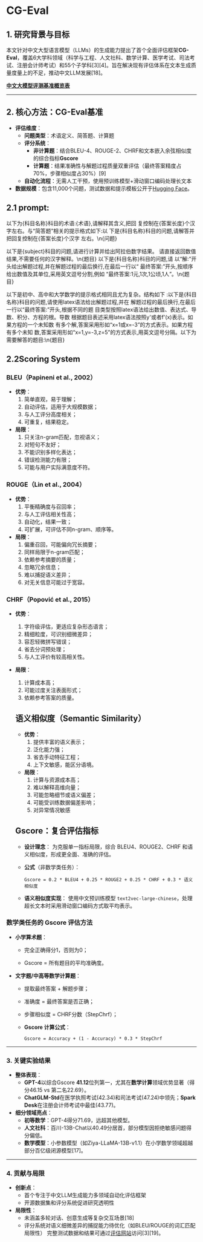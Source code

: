 # CG-Eval

## 1. **研究背景与目标**

本文针对中文大型语言模型（LLMs）的生成能力提出了首个全面评估框架**CG-Eval**，覆盖6大学科领域（科学与工程、人文社科、数学计算、医学考试、司法考试、注册会计师考试）和55个子学科[3][4]。旨在解决现有评估体系在文本生成质量度量上的不足，推动中文LLM发展[18]。

[**中文大模型评测基准概览表**](https://www.notion.so/1ddf3e75c00680b49ce6d44157ad6c2a?pvs=21)

---

## 2. **核心方法：CG-Eval基准**

- **评估维度**：
    - **问题类型**：术语定义、简答题、计算题
    - **评分系统**：
        - **非计算题**：结合BLEU-4、ROUGE-2、CHRF和文本嵌入余弦相似度的综合指标**Gscore**
        - **计算题**：结果准确性与解题过程质量双重评估（最终答案精度占70%，步骤相似度占30%）[9]
    - **自动化流程**：无需人工干预，使用预训练模型+滑动窗口编码处理长文本
- **数据规模**：包含11,000个问题，测试数据和提示模板公开于[Hugging Face](https://huggingface.co/datasets/Besteasy/CG-Eval)。

## **2.1 prompt:**

以下为{科目名称}科目的术语:{术语},请解释其含义,把回 复控制在{答案长度}个汉字左右。与“简答题”相关的提示格式如下:以 下是{科目名称}科目的问题,请解答并把回复控制在{答案长度}个汉字 左右。\n{问题}

以下是{subject}科目的问题,请进行计算并给出阿拉伯数字结果。 请直接返回数值结果,不需要任何的汉字解释。\n{题目} 以下是{科目名称}科目的问题,请 以“解:”开头给出解题过程,并在解题过程的最后换行,在最后一行以“ 最终答案:”开头,按顺序给出数值及其单位,采用英文逗号分割,例如 “最终答案:1元,1次,1公顷,1人”。\n{题目}

以下是初中、高中和大学数学的提示格式相同且尤为复杂。结构如下 :以下是{科目名称}科目的问题,请使用latex语法给出解题过程,并在 解题过程的最后换行,在最后一行以“最终答案:”开头,根据不同的题 目类型按照latex语法给出数值、表达式、导数、积分、方程的根。导数 根据题目表述采用latex语法按照y'或者f'(x)表示。如果方程的一个未知数 有多个解,答案采用形如“x=1或x=-3”的方式表示。如果方程有多个未知 数,答案采用形如“x=1,y=-3,z=5”的方式表示,用英文逗号分隔。以下为 需要解答的题目:\n{题目}

## 2.2Scoring System

### **BLEU（Papineni et al., 2002）**

- **优势**：
    1. 简单直观，易于理解；
    2. 自动评估，适用于大规模数据；
    3. 与人工评分高度相关；
    4. 可重复，结果稳定。
- **局限**：
    1. 只关注n-gram匹配，忽视语义；
    2. 对短句不友好；
    3. 不能识别多样化表达；
    4. 错误检测能力有限；
    5. 可能与用户实际满意度不符。

### **ROUGE（Lin et al., 2004）**

- **优势**：
    1. 平衡精确度与召回率；
    2. 与人工评估相关性高；
    3. 自动化，结果一致；
    4. 可扩展，可评估不同n-gram、顺序等。
- **局限**：
    1. 偏重召回，可能偏向冗长摘要；
    2. 同样局限于n-gram匹配；
    3. 依赖参考摘要的质量；
    4. 忽略冗余信息；
    5. 难以捕捉语义差异；
    6. 对无关信息可能过于宽容。

### **CHRF（Popović et al., 2015）**

- **优势**：
    
    1. 字符级评估，更适应复杂形态语言；
    2. 精细粒度，可识别细微差异；
    3. 容忍轻微拼写错误；
    4. 省去分词预处理；
    5. 与人工评价有较高相关性。
- **局限**：
    
    1. 计算成本高；
    2. 可能过度关注表面形式；
    3. 依赖参考答案的质量。
    
    ## **语义相似度（Semantic Similarity）**
    
    - **优势**：
        1. 提供丰富的语义表示；
        2. 泛化能力强；
        3. 省去手动特征工程；
        4. 上下文敏感，能区分语境。
    - **局限**：
        1. 计算与资源成本高；
        2. 难以解释高维向量；
        3. 可能忽略细节或语义偏差；
        4. 可能受训练数据偏差影响；
        5. 对异常情况敏感
    
    ## **Gscore：复合评估指标**
    
    - **设计理念**： 为克服单一指标局限，综合 BLEU4、ROUGE2、CHRF 和语义相似度，形成更全面、准确的评估。
        
    - **公式**（非数学类任务）：
        
        ```
        Gscore = 0.2 * BLEU4 + 0.25 * ROUGE2 + 0.25 * CHRF + 0.3 * 语义相似度
        ```
        
    - **语义相似度实现**： 使用中文预训练模型 `text2vec-large-chinese`，处理超长文本时采用滑动窗口编码方式取平均表示。
        

### **数学类任务的 Gscore 评估方法**

- **小学算术题**：
    - 完全正确得分1，否则为0；
    
    - Gscore = 所有题目的平均准确度。
    
- **文字题/中高等数学计算题**：
    - 提取最终答案 + 解题步骤；
        
    - 准确度 = 最终答案是否正确；
        
    - 步骤相似度 = CHRF分数（StepChrf）；
        
    - **Gscore 计算公式**：
        
        ```
        Gscore = Accuracy + (1 - Accuracy) * 0.3 * StepChrf
        ```
        

---

### 3. **关键实验结果**

- **整体表现**：
    - **GPT-4**以综合Gscore **41.12**位列第一，尤其在**数学计算**领域优势显著（得分46.15 vs 第二名22.69）。
    - **ChatGLM-Std**在医学执照考试(42.34)和司法考试(47.24)中领先；**Spark Desk**在注册会计师考试中最佳(43.77)。
- **细分领域亮点**：
    - **初等数学**：GPT-4得分71.69，远超其他模型。
    - **人文社科**：百川-13B-Chat以40.49分居首，部分模型因拒绝敏感问题得分偏低。
    - **数学模型**：小参数模型（如Ziya-LLaMA-13B-v1.1）在小学数学领域超越部分百亿级闭源模型[17]。

---

### 4. **贡献与局限**

- **创新点**：
    - 首个专注于中文LLM生成能力多领域自动化评估框架
    - 开源数据集和评分系统促进研究透明性
- **局限性**：
    - 未涵盖多轮对话、创意生成等复杂交互场景[18]
    - 评分系统对语义细微差异的捕捉能力待优化（如BLEU/ROUGE的词汇匹配局限性） 完整测试数据和结果可通过[评估网站](http://cgeval.besteasy.com/)访问[3][19]。 